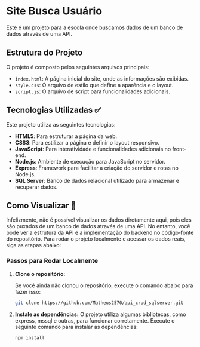 # Site Busca Usuário

Este é um projeto para a escola onde buscamos dados de um banco de dados através de uma API.

## Estrutura do Projeto

O projeto é composto pelos seguintes arquivos principais:

- `index.html`: A página inicial do site, onde as informações são exibidas.
- `style.css`: O arquivo de estilo que define a aparência e o layout.
- `script.js`: O arquivo de script para funcionalidades adicionais.

## Tecnologias Utilizadas ✅

Este projeto utiliza as seguintes tecnologias:

- **HTML5**: Para estruturar a página da web.
- **CSS3**: Para estilizar a página e definir o layout responsivo.
- **JavaScript**: Para interatividade e funcionalidades adicionais no front-end.
- **Node.js**: Ambiente de execução para JavaScript no servidor.
- **Express**: Framework para facilitar a criação do servidor e rotas no Node.js.
- **SQL Server**: Banco de dados relacional utilizado para armazenar e recuperar dados.

## Como Visualizar 📌

Infelizmente, não é possível visualizar os dados diretamente aqui, pois eles são puxados de um banco de dados através de uma API. No entanto, você pode ver a estrutura da API e a implementação do backend no código-fonte do repositório. Para rodar o projeto localmente e acessar os dados reais, siga as etapas abaixo:

### Passos para Rodar Localmente

1. **Clone o repositório:**

   Se você ainda não clonou o repositório, execute o comando abaixo para fazer isso:

   ```bash
   git clone https://github.com/Matheus2570/api_crud_sqlserver.git

2. **Instale as dependências:**
O projeto utiliza algumas bibliotecas, como express, mssql e outras, para funcionar corretamente. Execute o seguinte comando para instalar as dependências:
   ```bash
   npm install


   
